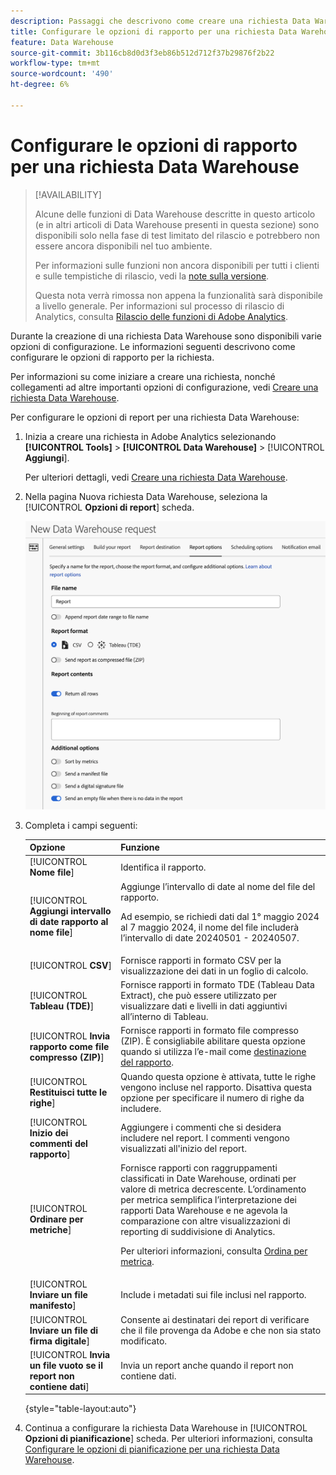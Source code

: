 ```yaml
---
description: Passaggi che descrivono come creare una richiesta Data Warehouse.
title: Configurare le opzioni di rapporto per una richiesta Data Warehouse
feature: Data Warehouse
source-git-commit: 3b116cb8d0d3f3eb86b512d712f37b29876f2b22
workflow-type: tm+mt
source-wordcount: '490'
ht-degree: 6%

---
```


# Configurare le opzioni di rapporto per una richiesta Data Warehouse

>[!AVAILABILITY]
>
>Alcune delle funzioni di Data Warehouse descritte in questo articolo (e in altri articoli di Data Warehouse presenti in questa sezione) sono disponibili solo nella fase di test limitato del rilascio e potrebbero non essere ancora disponibili nel tuo ambiente.
>
>Per informazioni sulle funzioni non ancora disponibili per tutti i clienti e sulle tempistiche di rilascio, vedi la [note sulla versione](/help/release-notes/latest.md).
>
>Questa nota verrà rimossa non appena la funzionalità sarà disponibile a livello generale. Per informazioni sul processo di rilascio di Analytics, consulta [Rilascio delle funzioni di Adobe Analytics](/help/release-notes/releases.md).

Durante la creazione di una richiesta Data Warehouse sono disponibili varie opzioni di configurazione. Le informazioni seguenti descrivono come configurare le opzioni di rapporto per la richiesta.

Per informazioni su come iniziare a creare una richiesta, nonché collegamenti ad altre importanti opzioni di configurazione, vedi [Creare una richiesta Data Warehouse](/help/export/data-warehouse/create-request/t-dw-create-request.md).

Per configurare le opzioni di report per una richiesta Data Warehouse:

1. Inizia a creare una richiesta in Adobe Analytics selezionando **[!UICONTROL Tools]** > **[!UICONTROL Data Warehouse]** > [!UICONTROL **Aggiungi**].

   Per ulteriori dettagli, vedi [Creare una richiesta Data Warehouse](/help/export/data-warehouse/create-request/t-dw-create-request.md).

1. Nella pagina Nuova richiesta Data Warehouse, seleziona la [!UICONTROL **Opzioni di report**] scheda.

   ![Scheda Destinazione rapporto](assets/dw-report-options.png) <!-- update screenshot to include Sort by metrics -->

1. Completa i campi seguenti:

   | Opzione | Funzione |
   |---------|----------|
   | [!UICONTROL **Nome file**] | Identifica il rapporto. |
   | [!UICONTROL **Aggiungi intervallo di date rapporto al nome file**] | Aggiunge l’intervallo di date al nome del file del rapporto. <p>Ad esempio, se richiedi dati dal 1° maggio 2024 al 7 maggio 2024, il nome del file includerà l’intervallo di date 20240501 - 20240507.</p> |
   | [!UICONTROL **CSV**] | Fornisce rapporti in formato CSV per la visualizzazione dei dati in un foglio di calcolo. |
   | [!UICONTROL **Tableau (TDE)**] | Fornisce rapporti in formato TDE (Tableau Data Extract), che può essere utilizzato per visualizzare dati e livelli in dati aggiuntivi all’interno di Tableau. |
   | [!UICONTROL **Invia rapporto come file compresso (ZIP)**] | Fornisce rapporti in formato file compresso (ZIP). È consigliabile abilitare questa opzione quando si utilizza l’e-mail come [destinazione del rapporto](/help/export/data-warehouse/create-request/dw-request-report-destinations.md). |
   | [!UICONTROL **Restituisci tutte le righe**] | Quando questa opzione è attivata, tutte le righe vengono incluse nel rapporto. Disattiva questa opzione per specificare il numero di righe da includere. |
   | [!UICONTROL **Inizio dei commenti del rapporto**] | Aggiungere i commenti che si desidera includere nel report. I commenti vengono visualizzati all&#39;inizio del report. |
   | [!UICONTROL **Ordinare per metriche**] | Fornisce rapporti con raggruppamenti classificati in Date Warehouse, ordinati per valore di metrica decrescente. L’ordinamento per metrica semplifica l’interpretazione dei rapporti Data Warehouse e ne agevola la comparazione con altre visualizzazioni di reporting di suddivisione di Analytics.<p>Per ulteriori informazioni, consulta [Ordina per metrica](/help/export/data-warehouse/sorting-by-metric.md).</p> |
   | [!UICONTROL **Inviare un file manifesto**] | Include i metadati sui file inclusi nel rapporto.<!-- What kind of metadata is included in the manifest file? --> |
   | [!UICONTROL **Inviare un file di firma digitale**] | Consente ai destinatari dei report di verificare che il file provenga da Adobe e che non sia stato modificato. |
   | [!UICONTROL **Invia un file vuoto se il report non contiene dati**] | Invia un report anche quando il report non contiene dati. |

   {style="table-layout:auto"}

1. Continua a configurare la richiesta Data Warehouse in [!UICONTROL **Opzioni di pianificazione**] scheda. Per ulteriori informazioni, consulta [Configurare le opzioni di pianificazione per una richiesta Data Warehouse](/help/export/data-warehouse/create-request/dw-request-scheduling.md).
